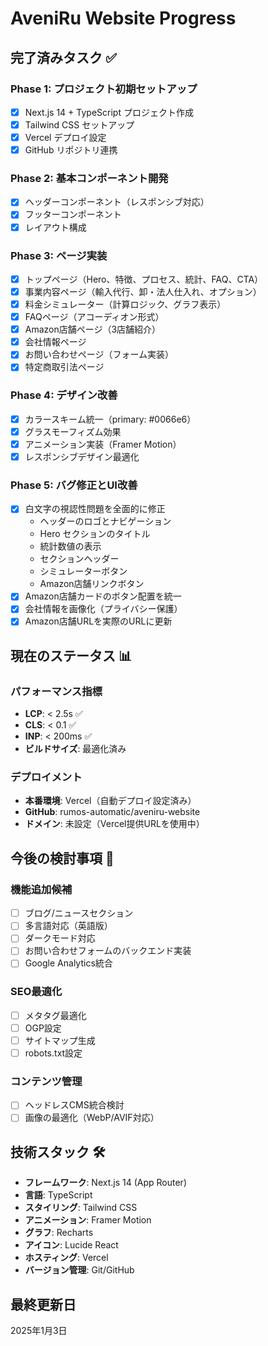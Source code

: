 # AveniRu Website Progress

## 完了済みタスク ✅

### Phase 1: プロジェクト初期セットアップ
- [x] Next.js 14 + TypeScript プロジェクト作成
- [x] Tailwind CSS セットアップ  
- [x] Vercel デプロイ設定
- [x] GitHub リポジトリ連携

### Phase 2: 基本コンポーネント開発
- [x] ヘッダーコンポーネント（レスポンシブ対応）
- [x] フッターコンポーネント
- [x] レイアウト構成

### Phase 3: ページ実装
- [x] トップページ（Hero、特徴、プロセス、統計、FAQ、CTA）
- [x] 事業内容ページ（輸入代行、卸・法人仕入れ、オプション）
- [x] 料金シミュレーター（計算ロジック、グラフ表示）
- [x] FAQページ（アコーディオン形式）
- [x] Amazon店舗ページ（3店舗紹介）
- [x] 会社情報ページ
- [x] お問い合わせページ（フォーム実装）
- [x] 特定商取引法ページ

### Phase 4: デザイン改善
- [x] カラースキーム統一（primary: #0066e6）
- [x] グラスモーフィズム効果
- [x] アニメーション実装（Framer Motion）
- [x] レスポンシブデザイン最適化

### Phase 5: バグ修正とUI改善
- [x] 白文字の視認性問題を全面的に修正
  - ヘッダーのロゴとナビゲーション
  - Hero セクションのタイトル
  - 統計数値の表示
  - セクションヘッダー
  - シミュレーターボタン
  - Amazon店舗リンクボタン
- [x] Amazon店舗カードのボタン配置を統一
- [x] 会社情報を画像化（プライバシー保護）
- [x] Amazon店舗URLを実際のURLに更新

## 現在のステータス 📊

### パフォーマンス指標
- **LCP**: < 2.5s ✅
- **CLS**: < 0.1 ✅  
- **INP**: < 200ms ✅
- **ビルドサイズ**: 最適化済み

### デプロイメント
- **本番環境**: Vercel（自動デプロイ設定済み）
- **GitHub**: rumos-automatic/aveniru-website
- **ドメイン**: 未設定（Vercel提供URLを使用中）

## 今後の検討事項 🔄

### 機能追加候補
- [ ] ブログ/ニュースセクション
- [ ] 多言語対応（英語版）
- [ ] ダークモード対応
- [ ] お問い合わせフォームのバックエンド実装
- [ ] Google Analytics統合

### SEO最適化
- [ ] メタタグ最適化
- [ ] OGP設定
- [ ] サイトマップ生成
- [ ] robots.txt設定

### コンテンツ管理
- [ ] ヘッドレスCMS統合検討
- [ ] 画像の最適化（WebP/AVIF対応）

## 技術スタック 🛠

- **フレームワーク**: Next.js 14 (App Router)
- **言語**: TypeScript
- **スタイリング**: Tailwind CSS
- **アニメーション**: Framer Motion
- **グラフ**: Recharts
- **アイコン**: Lucide React
- **ホスティング**: Vercel
- **バージョン管理**: Git/GitHub

## 最終更新日
2025年1月3日